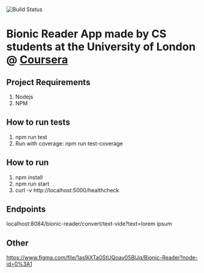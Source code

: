 ![Build Status](https://github.com/Team-48-Agile/nodejs-backend-poc/actions/workflows/node.js.yml/badge.svg)

# Bionic Reader App made by CS students at the University of London @ [Coursera](https://www.coursera.org/degrees/bachelor-of-science-computer-science-london/home)

## Project Requirements
1. Nodejs
2. NPM

## How to run tests
1. npm run test
2. Run with coverage: npm run test-coverage

## How to run
1. npm install
2. npm run start
3. curl -v http://localhost:5000/healthcheck

## Endpoints

localhost:8084/bionic-reader/convert/text-vide?text=lorem ipsum

## Other

https://www.figma.com/file/1as9iXTa0StUQoav05BlJq/Bionic-Reader?node-id=0%3A1
